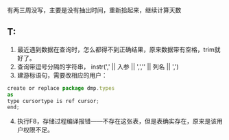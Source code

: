 有两三周没写，主要是没有抽出时间，重新拾起来，继续计算天数

## T:
1. 最近遇到数据在查询时，怎么都得不到正确结果，原来数据带有空格，trim就好了。
2. 查询带逗号分隔的字符串， instr(',' || 入参 || ',','' || 列名 || ',')
3. 建游标语句，需要改相应的用户：
```javascript
create or replace package dmp.types
as
type cursortype is ref cursor;
end;
```
4. 执行F8，存储过程编译报错——不存在这张表，但是表确实存在，原来是该用户权限不足。
